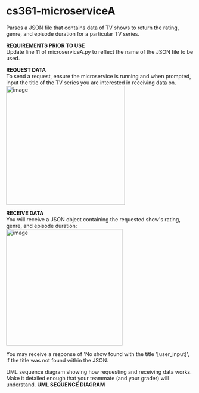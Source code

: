 # cs361-microserviceA
Parses a JSON file that contains data of TV shows to return the rating, genre, and episode duration for a particular TV series.

**REQUIREMENTS PRIOR TO USE** <br/>
Update line 11 of microserviceA.py to reflect the name of the JSON file to be used.<br/>

**REQUEST DATA** <br/>
To send a request, ensure the microservice is running and when prompted, input the title of the TV series you are interested in receiving data on.<br/>
<img width="318" alt="image" src="https://github.com/user-attachments/assets/37e07318-3291-4d3b-a5d1-cee588ca2fcd" />

**RECEIVE DATA** <br/>
You will receive a JSON object containing the requested show's rating, genre, and episode duration: <br/>
<img width="312" alt="image" src="https://github.com/user-attachments/assets/1d8f8cb1-5395-477d-9403-69438281d7e9" />


You may receive a response of 'No show found with the title '[user_input]', if the title was not found within the JSON.

UML sequence diagram showing how requesting and receiving data works. Make it detailed enough that your teammate (and your grader) will understand.
**UML SEQUENCE DIAGRAM** <br/>
